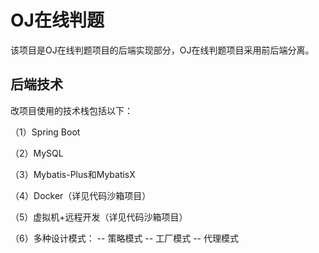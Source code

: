 # OJ在线判题
该项目是OJ在线判题项目的后端实现部分，OJ在线判题项目采用前后端分离。
## 后端技术
改项目使用的技术栈包括以下：

（1）Spring Boot

（2）MySQL

（3）Mybatis-Plus和MybatisX 

（4）Docker（详见代码沙箱项目）

（5）虚拟机+远程开发（详见代码沙箱项目）

（6）多种设计模式：
    -- 策略模式
    -- 工厂模式
    -- 代理模式
